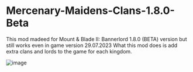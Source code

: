 # Mercenary-Maidens-Clans-1.8.0-Beta

This mod madeed for Mount & Blade II: Bannerlord 1.8.0 (BETA) version but still works even in game version 29.07.2023
What this mod does is add extra clans and lords to the game for each kingdom.

![image](https://github.com/SalierK/Mercenary-Maidens-Clans-1.8.0-Beta/assets/121718589/5a47cd13-6f57-4d61-8838-b3c86a4011f1)
